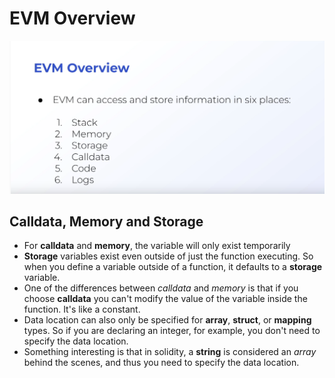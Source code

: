 # EVM Overview

![evm overview slide 1](evm_overview_slide01.png)

## Calldata, Memory and Storage

- For **calldata** and **memory**, the variable will only exist temporarily
- **Storage** variables exist even outside of just the function executing. So when you define a variable outside of a function, it defaults to a **storage** variable.
- One of the differences between *calldata* and *memory* is that if you choose **calldata** you can't modify the value of the variable inside the function. It's like a constant.
- Data location can also only be specified for **array**, **struct**, or **mapping** types. So if you are declaring an integer, for example, you don't need to specify the data location.
- Something interesting is that in solidity, a **string** is considered an *array* behind the scenes, and thus you need to specify the data location.
